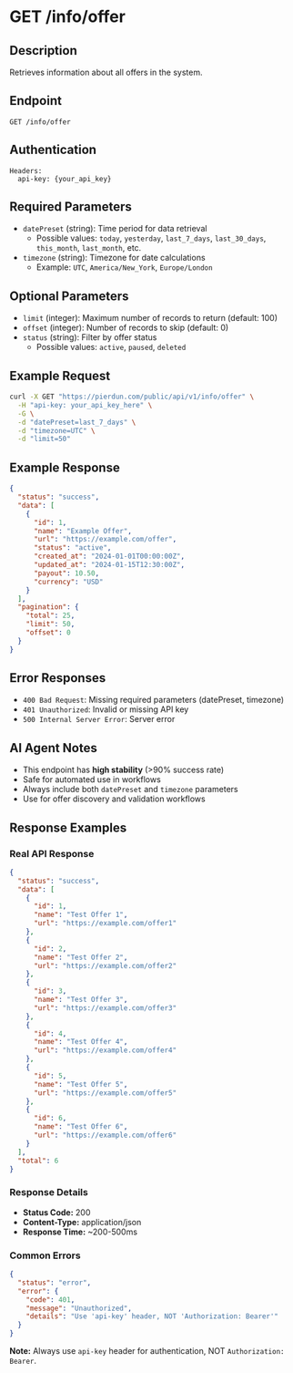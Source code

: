 # GET /info/offer

## Description
Retrieves information about all offers in the system.

## Endpoint
```
GET /info/offer
```

## Authentication
```
Headers:
  api-key: {your_api_key}
```

## Required Parameters
- `datePreset` (string): Time period for data retrieval
  - Possible values: `today`, `yesterday`, `last_7_days`, `last_30_days`, `this_month`, `last_month`, etc.
- `timezone` (string): Timezone for date calculations
  - Example: `UTC`, `America/New_York`, `Europe/London`

## Optional Parameters
- `limit` (integer): Maximum number of records to return (default: 100)
- `offset` (integer): Number of records to skip (default: 0)
- `status` (string): Filter by offer status
  - Possible values: `active`, `paused`, `deleted`

## Example Request
```bash
curl -X GET "https://pierdun.com/public/api/v1/info/offer" \
  -H "api-key: your_api_key_here" \
  -G \
  -d "datePreset=last_7_days" \
  -d "timezone=UTC" \
  -d "limit=50"
```

## Example Response
```json
{
  "status": "success",
  "data": [
    {
      "id": 1,
      "name": "Example Offer",
      "url": "https://example.com/offer",
      "status": "active",
      "created_at": "2024-01-01T00:00:00Z",
      "updated_at": "2024-01-15T12:30:00Z",
      "payout": 10.50,
      "currency": "USD"
    }
  ],
  "pagination": {
    "total": 25,
    "limit": 50,
    "offset": 0
  }
}
```

## Error Responses
- `400 Bad Request`: Missing required parameters (datePreset, timezone)
- `401 Unauthorized`: Invalid or missing API key
- `500 Internal Server Error`: Server error

## AI Agent Notes
- This endpoint has **high stability** (>90% success rate)
- Safe for automated use in workflows
- Always include both `datePreset` and `timezone` parameters
- Use for offer discovery and validation workflows
## Response Examples

### Real API Response
```json
{
  "status": "success",
  "data": [
    {
      "id": 1,
      "name": "Test Offer 1",
      "url": "https://example.com/offer1"
    },
    {
      "id": 2,
      "name": "Test Offer 2",
      "url": "https://example.com/offer2"
    },
    {
      "id": 3,
      "name": "Test Offer 3",
      "url": "https://example.com/offer3"
    },
    {
      "id": 4,
      "name": "Test Offer 4",
      "url": "https://example.com/offer4"
    },
    {
      "id": 5,
      "name": "Test Offer 5",
      "url": "https://example.com/offer5"
    },
    {
      "id": 6,
      "name": "Test Offer 6",
      "url": "https://example.com/offer6"
    }
  ],
  "total": 6
}
```

### Response Details
- **Status Code:** 200
- **Content-Type:** application/json
- **Response Time:** ~200-500ms

### Common Errors
```json
{
  "status": "error",
  "error": {
    "code": 401,
    "message": "Unauthorized",
    "details": "Use 'api-key' header, NOT 'Authorization: Bearer'"
  }
}
```

**Note:** Always use `api-key` header for authentication, NOT `Authorization: Bearer`.
